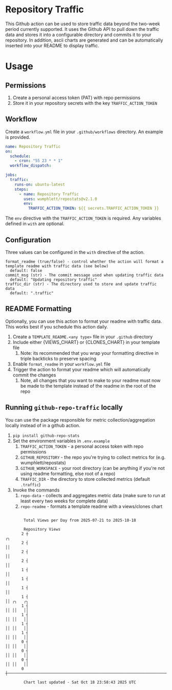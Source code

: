 # Repository Traffic

This Github action can be used to store traffic data beyond the two-week period currently supported.
It uses the Github API to pull down the traffic data and stores it into a configurable directory and commits it to your 
repository. In addition, ascii charts are generated and can be automatically inserted into your README to display traffic.

# Usage
## Permissions
1. Create a personal access token (PAT) with repo permissions
2. Store it in your repository secrets with the key `TRAFFIC_ACTION_TOKEN`

## Workflow
Create a `workflow.yml` file in your `.github/workflows` directory. An example is provided.

```yaml
name: Repository Traffic
on:
  schedule:
    - cron: "55 23 * * 1"
  workflow_dispatch:

jobs:
  traffic:
    runs-on: ubuntu-latest
    steps:
      - name: Repository Traffic
        uses: wumphlett/repostats@v2.1.0
        env:
          TRAFFIC_ACTION_TOKEN: ${{ secrets.TRAFFIC_ACTION_TOKEN }}
```
The `env` directive with the `TRAFFIC_ACTION_TOKEN` is required. Any variables defined in `with` are optional.

## Configuration
Three values can be configured in the `with` directive of the action.
```
format_readme (true/false) - control whether the action will format a template readme with traffic data (see below)
  default: false
commit_msg (str) - The commit message used when updating traffic data
  default: "Updating repository traffic"
traffic_dir (str) - The directory used to store and update traffic data
  default: ".traffic"
```

## README Formatting
Optionally, you can use this action to format your readme with traffic data. This works best if you schedule this action
daily.

1. Create a `TEMPLATE_README.<any type>` file in your `.github` directory
2. Include either {VIEWS_CHART} or {CLONES_CHART} in your template file
   1. Note: its recommended that you wrap your formatting directive in triple backticks to preserve spacing
3. Enable `format_readme` in your `workflow.yml` file
4. Trigger the action to format your readme which will automatically commit the changes
   1. Note, all changes that you want to make to your readme must now be made to the template instead of the readme in the root of the repo

## Running `github-repo-traffic` locally
You can use the package responsible for metric collection/aggregation locally instead of in a github action.

1. `pip install github-repo-stats`
2. Set the environment variables in `.env.example`
   1. `TRAFFIC_ACTION_TOKEN` - a personal access token with repo permissions
   2. `GITHUB_REPOSITORY` - the repo you're trying to collect metrics for (e.g. wumphlett/repostats)
   3. `GITHUB_WORKSPACE` - your root directory (can be anything if you're not using readme formatting, else root of a repo)
   4. `TRAFFIC_DIR` - the directory to store collected metrics (default `.traffic`)
3. Invoke the commands
   1. `repo-data` - collects and aggregates metric data (make sure to run at least every two weeks for complete data)
   2. `repo-readme` - formats a template readme with a views/clones chart

```

        Total Views per Day from 2025-07-21 to 2025-10-18

        Repository Views
       2 ┼                                                                           ╭╮
       2 ┤                                                                           ││
       2 ┤                                                                           ││
       2 ┤                                                                           ││
       1 ┤                                                                           ││
       1 ┤                                                                           ││
       1 ┤                                                                           ││
       1 ┤                                                                           ││ ╭╮   ╭╮
       1 ┤                                                                           ││ ││   ││
       1 ┤                                                                           ││ ││   ││
       1 ┤                                                                           ││ ││   ││
       1 ┤                                                                           ││ ││   ││
       0 ┤                                                                           ││ ││   ││
       0 ┤                                                                           ││ ││   ││
       0 ┤                                                                           ││ ││   ││
       0 ┼───────────────────────────────────────────────────────────────────────────╯╰─╯╰───╯╰────

        Chart last updated - Sat Oct 18 23:58:43 2025 UTC
        
```
